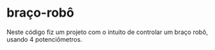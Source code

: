 # braço-robô
Neste código fiz um projeto com o intuito de controlar um braço robô, usando 4 potenciômetros. 

